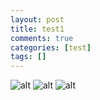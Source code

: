 ```yaml
---
layout: post
title: test1
comments: true
categories: [test]
tags: []
---
```


![alt](http://wuld.ipdisk.co.kr:8000/list/HDD1/embed/test/2023-01-21-test1/a.jpg)
![alt](http://wuld.ipdisk.co.kr:8000/list/HDD1/embed/test/2023-01-21-test1/b.jpg)
![alt](http://wuld.ipdisk.co.kr:8000/list/HDD1/embed/test/2023-01-21-test1/c.png)
